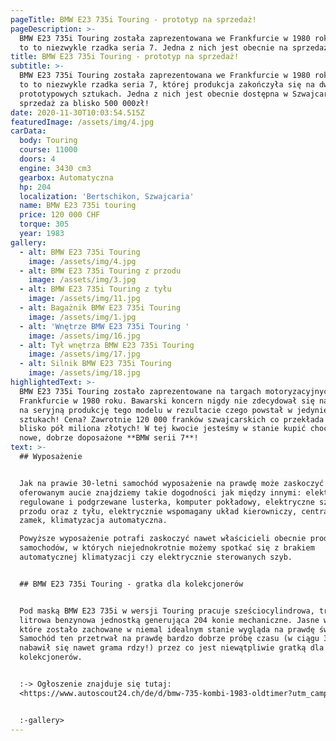```yaml
---
pageTitle: BMW E23 735i Touring - prototyp na sprzedaż!
pageDescription: >-
  BMW E23 735i Touring została zaprezentowana we Frankfurcie w 1980 roku i jest
  to to niezwykle rzadka seria 7. Jedna z nich jest obecnie na sprzedaż!
title: BMW E23 735i Touring - prototyp na sprzedaż!
subtitle: >-
  BMW E23 735i Touring została zaprezentowana we Frankfurcie w 1980 roku i jest
  to to niezwykle rzadka seria 7, której produkcja zakończyła się na dwóch
  prototypowych sztukach. Jedna z nich jest obecnie dostępna w Szwajcarii na
  sprzedaż za blisko 500 000zł! 
date: 2020-11-30T10:03:54.515Z
featuredImage: /assets/img/4.jpg
carData:
  body: Touring
  course: 11000
  doors: 4
  engine: 3430 cm3
  gearbox: Automatyczna
  hp: 204
  localization: 'Bertschikon, Szwajcaria'
  name: BMW E23 735i touring
  price: 120 000 CHF
  torque: 305
  year: 1983
gallery:
  - alt: BMW E23 735i Touring
    image: /assets/img/4.jpg
  - alt: BMW E23 735i Touring z przodu
    image: /assets/img/3.jpg
  - alt: BMW E23 735i Touring z tyłu
    image: /assets/img/11.jpg
  - alt: Bagażnik BMW E23 735i Touring
    image: /assets/img/1.jpg
  - alt: 'Wnętrze BMW E23 735i Touring '
    image: /assets/img/16.jpg
  - alt: Tył wnętrza BMW E23 735i Touring
    image: /assets/img/17.jpg
  - alt: Silnik BMW E23 735i Touring
    image: /assets/img/18.jpg
highlightedText: >-
  BMW E23 735i Touring zostało zaprezentowane na targach motoryzacyjnych we
  Frankfurcie w 1980 roku. Bawarski koncern nigdy nie zdecydował się natomiast
  na seryjną produkcję tego modelu w rezultacie czego powstał w jedynie dwóch
  sztukach! Cena? Zawrotnie 120 000 franków szwajcarskich co przekłada się na
  blisko pół miliona złotych! W tej kwocie jesteśmy w stanie kupić chociażby
  nowe, dobrze doposażone **BMW serii 7**!
text: >-
  ## Wyposażenie


  Jak na prawie 30-letni samochód wyposażenie na prawdę może zaskoczyć! W
  oferowanym aucie znajdziemy takie dogodności jak między innymi: elektrycznie
  regulowane i podgrzewane lusterka, komputer pokładowy, elektryczne szyby z
  przodu oraz z tyłu, elektrycznie wspomagany układ kierowniczy, centralny
  zamek, klimatyzacja automatyczna. 

  Powyższe wyposażenie potrafi zaskoczyć nawet właścicieli obecnie produkowanych
  samochodów, w których niejednokrotnie możemy spotkać się z brakiem
  automatycznej klimatyzacji czy elektrycznie sterowanych szyb. 


  ## BMW E23 735i Touring - gratka dla kolekcjonerów


  Pod maską BMW E23 735i w wersji Touring pracuje sześciocylindrowa, trzy i pół
  litrowa benzynowa jednostką generująca 204 konie mechaniczne. Jasne wnętrze,
  które zostało zachowane w niemal idealnym stanie wygląda na prawdę świetnie!
  Samochód ten przetrwał na prawdę bardzo dobrze próbę czasu (w ciągu 30 lat nie
  nabawił się nawet grama rdzy!) przez co jest niewątpliwie gratką dla
  kolekcjonerów. 


  :-> Ogłoszenie znajduje się tutaj:
  <https://www.autoscout24.ch/de/d/bmw-735-kombi-1983-oldtimer?utm_campaign=as24_share_android&utm_medium=social_sharing&utm_source=app_share&vehid=8092981>


  :-gallery>
---
```


